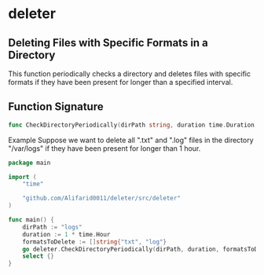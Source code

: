 # deleter

## Deleting Files with Specific Formats in a Directory

This function periodically checks a directory and deletes files with specific formats if they have been present for longer than a specified interval.

## Function Signature

```go
func CheckDirectoryPeriodically(dirPath string, duration time.Duration, formatsToDelete []string,CheckTime time.Duration)

```
Example
Suppose we want to delete all ".txt" and ".log" files in the directory "/var/logs" if they have been present for longer than 1 hour.
```go
package main

import (
	"time"

	"github.com/Alifarid0011/deleter/src/deleter"
)

func main() {
	dirPath := "logs"
	duration := 1 * time.Hour
	formatsToDelete := []string{"txt", "log"}
	go deleter.CheckDirectoryPeriodically(dirPath, duration, formatsToDelete, time.Hour)
	select {}
}

```